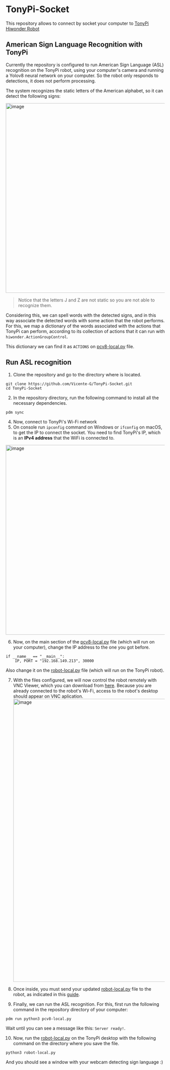 # TonyPi-Socket
This repository allows to connect by socket your computer to [TonyPi Hiwonder Robot](https://www.hiwonder.com/products/tonypi?variant=31753114681431)

## American Sign Language Recognition with TonyPi
Currently the repository is configured to run American Sign Language (ASL) recognition on the TonyPi robot, using your computer's camera and running a Yolov8 neural network on your computer. 
So the robot only responds to detections, it does not perform processing.

The system recognizes the static letters of the American alphabet, so it can detect the following signs:

<img width="600" alt="image" src="https://github.com/Vicente-G/TonyPi-Socket/assets/81656647/073411e3-f8c0-4a91-bb86-2df6c73d232a">

> Notice that the letters J and Z are not static so you are not able to recognize them.

Considering this, we can spell words with the detected signs, and in this way associate the detected words with some action that the robot performs. 
For this, we map a dictionary of the words associated with the actions that TonyPi can perform, according to its collection of actions that it can run with `hiwonder.ActionGroupControl`. 

This dictionary we can find it as `ACTIONS` on [pcv8-local.py](pcv8-local.py) file.

## Run ASL recognition
1. Clone the repository and go to the directory where is located.
```
git clone https://github.com/Vicente-G/TonyPi-Socket.git
cd TonyPi-Socket
```
2. In the repository directory, run the following command to install all the necessary dependencies.
```
pdm sync
```
4. Now, connect to TonyPi's Wi-Fi network
5. On console run `ipconfig` command on Windows or `ifconfig` on macOS, to get the IP to connect the socket. You need to find TonyPi's IP, which is an **IPv4 address** that the WiFi is connected to.

<img width="600" alt="image" src="https://github.com/Vicente-G/TonyPi-Socket/assets/81656647/167efbb5-a660-40c8-aa18-a6211e7abd4e">

6. Now, on the main section of the [pcv8-local.py](pcv8-local.py) file (which will run on your computer), change the IP address to the one you got before.
```
if __name__ == "__main__":
    IP, PORT = "192.168.149.213", 30000
```
Also change it on the [robot-local.py](robot-local.py) file (which will run on the TonyPi robot).

7. With the files configured, we will now control the robot remotely with VNC Viewer, which you can download from [here](https://www.realvnc.com/es/connect/download/viewer/). Because you are already connected to the robot's Wi-Fi, access to the robot's desktop should appear on VNC aplication.
   <img width="895" alt="image" src="https://github.com/Vicente-G/TonyPi-Socket/assets/81656647/e657fe91-6347-459f-b3b6-3ac4c5067e79">

8. Once inside, you must send your updated [robot-local.py](robot-local.py) file to the robot, as indicated in this [guide](https://help.realvnc.com/hc/en-us/articles/360002250477-Transferring-Files-Between-Computers-#sending-files-to-realvnc-server-0-1).
9. Finally, we can run the ASL recognition. For this, first run the following command in the repository directory of your computer:
```
pdm run python3 pcv8-local.py
```
Wait until you can see a message like this: `Server ready!`.

10. Now, run the [robot-local.py](robot-local.py) on the TonyPi desktop with the following command on the directory where you save the file.
```
python3 robot-local.py
```
And you should see a window with your webcam detecting sign language :)
